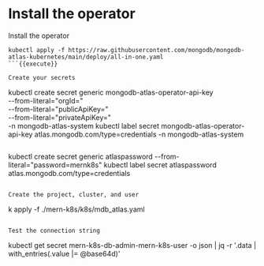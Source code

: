 # Install the operator

Install the operator
```
kubectl apply -f https://raw.githubusercontent.com/mongodb/mongodb-atlas-kubernetes/main/deploy/all-in-one.yaml
```{{execute}}

Create your secrets
```
kubectl create secret generic mongodb-atlas-operator-api-key \
    --from-literal="orgId=<org>" \
    --from-literal="publicApiKey=<public>" \
    --from-literal="privateApiKey=<private>" \
    -n mongodb-atlas-system
kubectl label secret mongodb-atlas-operator-api-key atlas.mongodb.com/type=credentials -n mongodb-atlas-system
```

```
kubectl create secret generic atlaspassword --from-literal="password=mernk8s"
kubectl label secret atlaspassword atlas.mongodb.com/type=credentials
```{{execute}}

Create the project, cluster, and user
```
k apply -f ./mern-k8s/k8s/mdb_atlas.yaml
```{{execute}}

Test the connection string
```
kubectl get secret mern-k8s-db-admin-mern-k8s-user -o json | jq -r '.data | with_entries(.value |= @base64d)'
```{{execute}}